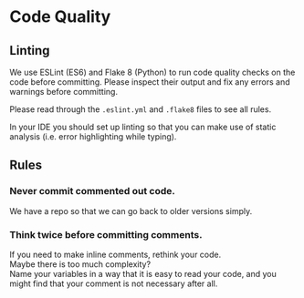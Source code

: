 # Code Quality

## Linting

We use ESLint (ES6) and Flake 8 (Python) to run code quality checks on the code before committing.
Please inspect their output and fix any errors and warnings before committing.

Please read through the `.eslint.yml` and `.flake8` files to see all rules.

In your IDE you should set up linting so that you can make use of static analysis (i.e. error highlighting while typing).

## Rules

### Never commit commented out code.

We have a repo so that we can go back to older versions simply.

### Think twice before committing comments.
If you need to make inline comments, rethink your code.   
Maybe there is too much complexity?  
Name your variables in a way that it is easy to read your code, and you might find that your comment is not necessary after all.


